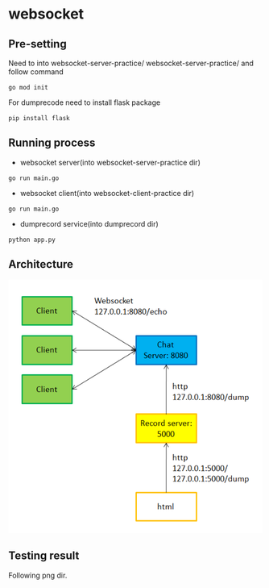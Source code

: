 # websocket

## Pre-setting
Need to into websocket-server-practice/ websocket-server-practice/ and follow command
<pre><code>go mod init</code></pre>
For dumprecode need to install flask package
<pre><code>pip install flask</code></pre>
## Running process
* websocket server(into websocket-server-practice dir)
<pre><code>go run main.go</code></pre>
* websocket client(into websocket-client-practice dir)
<pre><code>go run main.go</code></pre>
* dumprecord service(into dumprecord dir)
<pre><code>python app.py</code></pre>

## Architecture
![Architecture](architecture.png)

## Testing result
 Following png dir.